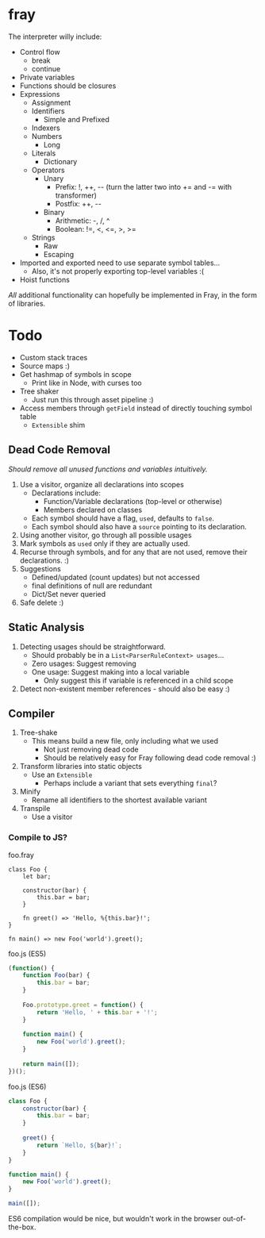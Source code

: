 # fray

The interpreter willy include:
- Control flow
    - break
    - continue
- Private variables
- Functions should be closures
- Expressions
  - Assignment
  - Identifiers
    - Simple and Prefixed
  - Indexers
  - Numbers
    - Long
  - Literals
    - Dictionary
  - Operators
    - Unary
      - Prefix: !, ++, -- (turn the latter two into += and -= with transformer)
      - Postfix: ++, --
    - Binary
      - Arithmetic: -, /, ^
      - Boolean: !=, <, <=, >, >=
  - Strings
    - Raw
    - Escaping
- Imported and exported need to use separate symbol tables...
    - Also, it's not properly exporting top-level variables :(
- Hoist functions


*All* additional functionality can hopefully be
implemented in Fray, in the form of libraries.


# Todo
- Custom stack traces
- Source maps :)
- Get hashmap of symbols in scope
    - Print like in Node, with curses too
- Tree shaker
    - Just run this through asset pipeline :)
- Access members through `getField` instead of directly touching symbol table
    - `Extensible` shim
    
## Dead Code Removal

*Should remove all unused functions and variables intuitively.*

1. Use a visitor, organize all declarations into scopes
    - Declarations include:
        - Function/Variable declarations (top-level or otherwise)
        - Members declared on classes
    - Each symbol should have a flag, `used`, defaults to `false`.
    - Each symbol should also have a `source` pointing to its declaration.
2. Using another visitor, go through all possible usages
3. Mark symbols as `used` only if they are actually used.
4. Recurse through symbols, and for any that are not used, remove their
declarations. :)
5. Suggestions
    - Defined/updated (count updates) but not accessed
    - final definitions of null are redundant
    - Dict/Set never queried
6. Safe delete :)

## Static Analysis

1. Detecting usages should be straightforward.
    - Should probably be in a `List<ParserRuleContext> usages`...
    - Zero usages: Suggest removing
    - One usage: Suggest making into a local variable
        - Only suggest this if variable is referenced in a child scope
2. Detect non-existent member references - should also be easy :)

## Compiler

1. Tree-shake
    - This means build a new file, only including what we used
        - Not just removing dead code
        - Should be relatively easy for Fray following dead code removal :)
2. Transform libraries into static objects
    - Use an `Extensible`
        - Perhaps include a variant that sets everything `final`?
3. Minify
    - Rename all identifiers to the shortest available variant
4. Transpile
    - Use a visitor
    
### Compile to JS?

foo.fray

```fray
class Foo {
    let bar;
    
    constructor(bar) {
        this.bar = bar;
    }
    
    fn greet() => 'Hello, %{this.bar}!';
}

fn main() => new Foo('world').greet();
```

foo.js (ES5)

```js
(function() {
    function Foo(bar) {
        this.bar = bar;
    }
    
    Foo.prototype.greet = function() {
        return 'Hello, ' + this.bar + '!';
    }
    
    function main() {
        new Foo('world').greet();
    }
    
    return main([]);
})();

```

foo.js (ES6)

```js
class Foo {
    constructor(bar) {
        this.bar = bar;
    }
    
    greet() {
        return `Hello, ${bar}!`;
    }
}

function main() {
    new Foo('world').greet();
}

main([]);
```

ES6 compilation would be nice, but wouldn't work in the browser out-of-the-box.